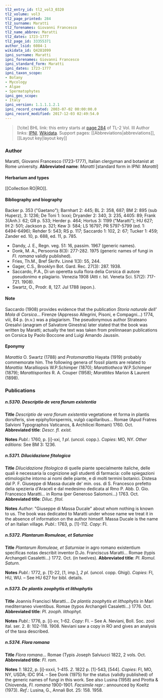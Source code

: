 ```yaml
---
tl2_entry_id: tl2_vol3_0320
tl2_volume: vol3
tl2_page_printed: 284
tl2_surname: Maratti
tl2_forenames: Giovanni Francesco
tl2_name_abbrev: Maratti
tl2_dates: 1723-1777
tl2_page_id: 33355371
author_lsid: 6084-1
wikidata_id: Q4281099
ipni_surname: Maratti
ipni_forenames: Giovanni Francesco
ipni_standard_form: Maratti
ipni_dates: 1723-1777
ipni_taxon_scope: 
- Botany
- Mycology
- Algae
- Spermatophytes
ipni_geo_scope: 
- Italy
ipni_version: 1.1.1.1.2.1
ipni_record_created: 2003-07-02 00:00:00.0
ipni_record_modified: 2017-12-03 02:49:54.0
---
```


> [!cite] BHL link: this entry starts at [page 284](https://www.biodiversitylibrary.org/page/33355371) of TL-2 Vol. III
> Author links: [IPNI](https://www.ipni.org/a/6084-1), [Wikidata](https://www.wikidata.org/wiki/Q4281099). Support pages: [[Abbreviations|abbreviations]], [[Layout key|layout key]]

### Author

Maratti, Giovanni Francesco (1723-1777), Italian clergyman and botanist at Rome university. 
**Abbreviated name**: *Maratti* \[standard form in IPNI: *Maratti*\]

#### Herbarium and types

[[Collection RO|RO]].

#### Bibliography and biography

Backer p. 353 ("Gaetano"); Barnhart 2: 445; BL 2: 358, 687; BM 2: 895 (sub Huperz), 3: 1236; De Toni 1: lxxxi; Dryander 2: 340, 3: 235, 4405: 89; Frank 3(Anh.): 62; GR p. 533; Herder p. 464; Hortus 3: 1199 ("Maratti"); HU 627; IH 2: 501; Jackson p. 321; Kew 3: 584; LS 16797; PR 5797-5799 (ed. 1: 6494-6496); Rehder 5: 543; RS p. 117; Saccardo 1: 102, 2: 67; Tucker 1: 459; Zander ed. 10, p. 688, ed. 11, p. 785.
- Dandy, J. E., Regn. veg. 51: 16, passim. 1967 (generic names).
- Donk, M. A., Persoonia 8(3): 277-282. 1975 (generic names of fungi in *Fl. romana* validly published).
- Fries, Th.M., Bref Skrifv. Linné 1(3): 55, 244.
- Gager, C.S., Brooklyn Bot. Gard. Rec. 27(3): 287. 1938.
- Saccardo, P.A., Di un operetta sulla flora delia Corsica di autore pseudonimo e plagiario. Venezia 1908 (Atti r. Ist. Veneta Sci. 57(2): 717-721. 1908).
- Swartz, O., Prodr. 8, 127. Jul 1788 (epon.).

#### Note

Saccardo (1908) provides evidence that the publication *Storia naturale dell' Mola di Corsica*... Firenze (Appresso Allegrini, Pisoni, e Compagni...) 1774, viii, 84 p. (n.v.) was a plagiarism. The pseudonymous author Strateano Gresalvi (anagram of Salvatore Ginestra) later stated that the book was written by Maratti; actually the text was taken from prelinnaean publications on Corsica by Paolo Boccone and Luigi Amando Jaussin.

#### Eponymy

*Marattia* O. Swartz (1788) and *Protomarattia* Hayata (1919) probably commemorate him. The following genera of fossil plants are related to *Marattia*: Maralliopsis W.P.Schimper (1870); *Marattiotheca* W.P.Schimper (1879); *Marattisporites* R. A. Couper (1958); *Marattites* Marion & Laurent (1898).

### Publications

##### n.5370. Descriptio de vera florum existentia

**Title**
*Descriptio de vera florum existentia* vegetatione et forma in plantis dorsiferis, sive epiphyllorspermis, vulgò capillaribus... Romae (Apud Fratres Salvioni Typographos Vaticanos, & Archilicei Romani) 1760. Oct.
**Abbreviated title**: *Descr. fl. exist.*

**Notes**
*Publ*.: 1760, p. \[i\]-xxi, *1 pl*. (uncol. copp.). *Copies*: MO, NY.
*Other editions*: See BM 3: 1236.

##### n.5371. Dilucidazione fitologica

**Title**
*Dilucidazione fitologica* di quelle piante specialmente italiche, delle quali è necessaria la cognizione agli studenti di farmacia: colle spiegazioni etimologiche intorno ai nomi delle piante, e di molti termini botanici. Distesa dal P. F. Giuseppe di Massa ducale de' min. oss. di S. Francesco prefetto delia spezieria d'Araceli e dal medesimo dedicata al Rmo P. Abb. D. Gio. Francesco Maratti... in Roma (per Generoso Salomoni...) 1763. Oct.
**Abbreviated title**: *Diluc. fitol.*

**Notes**
*Author*: "Giuseppe di Massa Ducale" about whom nothing is known to us. The book was dedicated to Maratti under whose name we treat it in the absence of information on the author himself. Massa Ducale is the name of an Italian village.
*Publ*.: 1763, p. \[1\]-112. *Copy*: FI.

##### n.5372. Plantarum Romuleae, et Saturniae

**Title**
*Plantarum Romuleae, et Saturniae* in agro romano existentium specificas notas describit inventor D.Jo. Franciscus Maratti... Romae (typis Archangeli Casaletti...) 1772. Oct. (in twelves).
**Abbreviated title**: *Pl. Romul. Saturn.*

**Notes**
*Publ*.: 1772, p. \[1\]-22, \[1, imp.\], *2 pl*. (uncol. copp. Ghigi). *Copies*: FI, HU, WU. – See HU 627 for bibl. details.

##### n.5373. De plantis zoophytis et lithophytis

**Title**
Joannis Francisci Maratti... *De plantis zoophytis et lithophytis* in Mari mediterraneo viventibus. Romae (typos Archangeli Casaletti...) 1776. Oct.
**Abbreviated title**: *Pl. zooph. lithophyt.*

**Notes**
*Publ*.: 1776, p. \[i\]-xv, 1-62. *Copy*: FI. – See A. Neviani, Boll. Soc. zool ital. ser. 2. 8: 102-118. 1908. Neviani saw a copy in RO and gives an analysis of the taxa described.

##### n.5374. Flora romana

**Title**
*Flora romana*... Romae (Typis Joseph Salviucci 1822, 2 vols. Oct.
**Abbreviated title**: *Fl. rom.*

**Notes**
*1*: 1822, p. \[i\]-xxxii, 1-415.
*2*. 1822 p. \[1\]-543, \[544\].
*Copies*: FI, MO, NY, USDA; IDC 914. – See Donk (1975) for the status (validly published) of the generic names of fungi in this work. See also Lusina (1958) and Pirotta & Chiovenda, *Fl. romana* 1900-1901.
*Facsimile repr*.: announced by Koeltz (1973).
*Ref*.: Lusina, G., Annali Bot. 25: 158. 1958.

